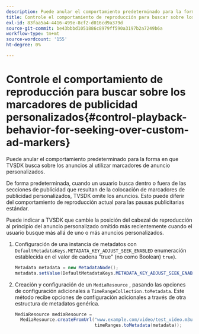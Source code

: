 ```yaml
---
description: Puede anular el comportamiento predeterminado para la forma en que TVSDK busca sobre los anuncios al utilizar marcadores de anuncio personalizados.
title: Controle el comportamiento de reproducción para buscar sobre los marcadores de publicidad personalizados
exl-id: 83faa5a4-4416-499e-8cf2-d016cd9a379d
source-git-commit: be43bbbd1051886c8979ff590a3197b2a7249b6a
workflow-type: tm+mt
source-wordcount: '155'
ht-degree: 0%

---
```


# Controle el comportamiento de reproducción para buscar sobre los marcadores de publicidad personalizados{#control-playback-behavior-for-seeking-over-custom-ad-markers}

Puede anular el comportamiento predeterminado para la forma en que TVSDK busca sobre los anuncios al utilizar marcadores de anuncio personalizados.

De forma predeterminada, cuando un usuario busca dentro o fuera de las secciones de publicidad que resultan de la colocación de marcadores de publicidad personalizados, TVSDK omite los anuncios. Esto puede diferir del comportamiento de reproducción actual para las pausas publicitarias estándar.

Puede indicar a TVSDK que cambie la posición del cabezal de reproducción al principio del anuncio personalizado omitido más recientemente cuando el usuario busque más allá de uno o más anuncios personalizados.

1. Configuración de una instancia de metadatos con `DefaultMetadataKeys.METADATA_KEY_ADJUST_SEEK_ENABLED` enumeración establecida en el valor de cadena &quot;true&quot; (no como Boolean) `true`).

   ```java
   Metadata metadata = new MetadataNode(); 
   metadata.setValue(DefaultMetadataKeys.METADATA_KEY_ADJUST_SEEK_ENABLED.getValue(),"true");
   ```

1. Creación y configuración de un `MediaResource` , pasando las opciones de configuración adicionales a `TimeRangeCollection.toMetadata`. Este método recibe opciones de configuración adicionales a través de otra estructura de metadatos genérica.

   ```java
   MediaResource mediaResource =  
     MediaResource.createFromUrl("www.example.com/video/test_video.m3u8", 
                                 timeRanges.toMetadata(metadata));
   ```
